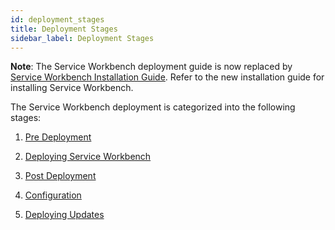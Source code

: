 ```yaml
---
id: deployment_stages
title: Deployment Stages
sidebar_label: Deployment Stages
---
```


**Note**: The Service Workbench deployment guide is now replaced by [Service Workbench Installation Guide](../installation_guide/overview). Refer to the new installation guide for installing Service Workbench.

The Service Workbench deployment is categorized into the following stages:

1. [Pre Deployment](./pre_deployment/pre_deployment)

2. [Deploying Service Workbench](./deployment/index)

3. [Post Deployment](./post_deployment/index)

4. [Configuration](./configuration/auth/configuring_idp)

5. [Deploying Updates](./redeployment)
